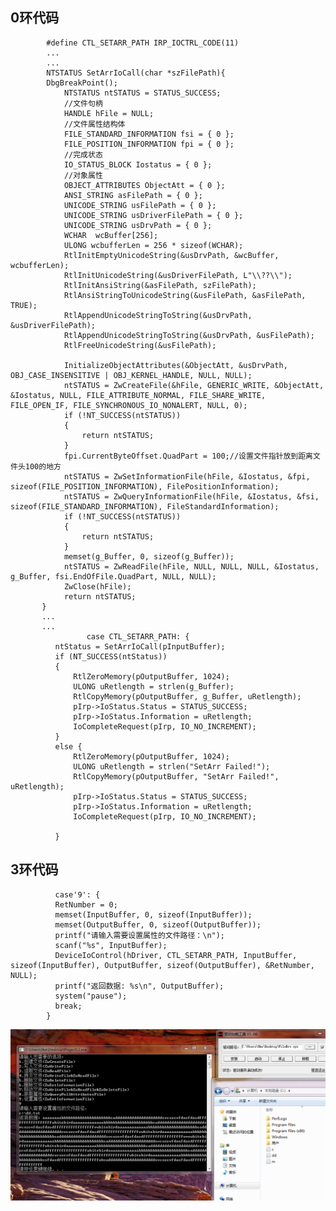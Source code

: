 0环代码
---
            #define CTL_SETARR_PATH IRP_IOCTRL_CODE(11)
            ...
            ...
            NTSTATUS SetArrIoCall(char *szFilePath){
            DbgBreakPoint();
                NTSTATUS ntSTATUS = STATUS_SUCCESS;
                //文件句柄 
                HANDLE hFile = NULL;
                //文件属性结构体
                FILE_STANDARD_INFORMATION fsi = { 0 };
                FILE_POSITION_INFORMATION fpi = { 0 };
                //完成状态
                IO_STATUS_BLOCK Iostatus = { 0 };
                //对象属性
                OBJECT_ATTRIBUTES ObjectAtt = { 0 };
                ANSI_STRING asFilePath = { 0 };
                UNICODE_STRING usFilePath = { 0 };
                UNICODE_STRING usDriverFilePath = { 0 };
                UNICODE_STRING usDrvPath = { 0 };
                WCHAR  wcBuffer[256];
                ULONG wcbufferLen = 256 * sizeof(WCHAR);
                RtlInitEmptyUnicodeString(&usDrvPath, &wcBuffer, wcbufferLen);
                RtlInitUnicodeString(&usDriverFilePath, L"\\??\\");
                RtlInitAnsiString(&asFilePath, szFilePath);
                RtlAnsiStringToUnicodeString(&usFilePath, &asFilePath, TRUE);
                RtlAppendUnicodeStringToString(&usDrvPath, &usDriverFilePath);
                RtlAppendUnicodeStringToString(&usDrvPath, &usFilePath);
                RtlFreeUnicodeString(&usFilePath);

                InitializeObjectAttributes(&ObjectAtt, &usDrvPath, OBJ_CASE_INSENSITIVE | OBJ_KERNEL_HANDLE, NULL, NULL);
                ntSTATUS = ZwCreateFile(&hFile, GENERIC_WRITE, &ObjectAtt, &Iostatus, NULL, FILE_ATTRIBUTE_NORMAL, FILE_SHARE_WRITE, FILE_OPEN_IF, FILE_SYNCHRONOUS_IO_NONALERT, NULL, 0);
                if (!NT_SUCCESS(ntSTATUS))
                {
                    return ntSTATUS;
                }
                fpi.CurrentByteOffset.QuadPart = 100;//设置文件指针放到距离文件头100的地方
                ntSTATUS = ZwSetInformationFile(hFile, &Iostatus, &fpi, sizeof(FILE_POSITION_INFORMATION), FilePositionInformation);
                ntSTATUS = ZwQueryInformationFile(hFile, &Iostatus, &fsi, sizeof(FILE_STANDARD_INFORMATION), FileStandardInformation);
                if (!NT_SUCCESS(ntSTATUS))
                {
                    return ntSTATUS;
                }
                memset(g_Buffer, 0, sizeof(g_Buffer));
                ntSTATUS = ZwReadFile(hFile, NULL, NULL, NULL, &Iostatus, g_Buffer, fsi.EndOfFile.QuadPart, NULL, NULL);
                ZwClose(hFile);
                return ntSTATUS;
           }
           ...
           ...
                     case CTL_SETARR_PATH: {
              ntStatus = SetArrIoCall(pInputBuffer);
              if (NT_SUCCESS(ntStatus))
              {
                  RtlZeroMemory(pOutputBuffer, 1024);
                  ULONG uRetlength = strlen(g_Buffer);
                  RtlCopyMemory(pOutputBuffer, g_Buffer, uRetlength);
                  pIrp->IoStatus.Status = STATUS_SUCCESS;
                  pIrp->IoStatus.Information = uRetlength;
                  IoCompleteRequest(pIrp, IO_NO_INCREMENT);
              }
              else {
                  RtlZeroMemory(pOutputBuffer, 1024);
                  ULONG uRetlength = strlen("SetArr Failed!");
                  RtlCopyMemory(pOutputBuffer, "SetArr Failed!", uRetlength);
                  pIrp->IoStatus.Status = STATUS_SUCCESS;
                  pIrp->IoStatus.Information = uRetlength;
                  IoCompleteRequest(pIrp, IO_NO_INCREMENT);

              }
              
  3环代码
  ---
  
              case'9': {
              RetNumber = 0;
              memset(InputBuffer, 0, sizeof(InputBuffer));
              memset(OutputBuffer, 0, sizeof(OutputBuffer));
              printf("请输入需要设置属性的文件路径：\n");
              scanf("%s", InputBuffer);
              DeviceIoControl(hDriver, CTL_SETARR_PATH, InputBuffer, sizeof(InputBuffer), OutputBuffer, sizeof(OutputBuffer), &RetNumber, NULL);
              printf("返回数据: %s\n", OutputBuffer);
              system("pause");
              break;
            }
            
  ![](https://raw.githubusercontent.com/Whitebird0/tuchuang/main/QQ%E6%88%AA%E5%9B%BE20211206220104.png)          
